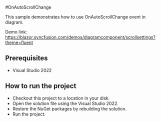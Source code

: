 #OnAutoScrollChange

This sample demonstrates how to use OnAutoScrollChange event in diagram.

Demo link:
https://blazor.syncfusion.com/demos/diagramcomponent/scrollsettings?theme=fluent


## Prerequisites

* Visual Studio 2022

## How to run the project

* Checkout this project to a location in your disk.
* Open the solution file using the Visual Studio 2022.
* Restore the NuGet packages by rebuilding the solution.
* Run the project.
